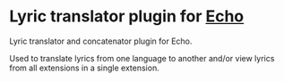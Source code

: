 # Lyric translator plugin for [Echo](https://github.com/brahmkshatriya/echo)


Lyric translator and concatenator plugin for Echo.

Used to translate lyrics from one language to another and/or view lyrics from all extensions in a single extension.